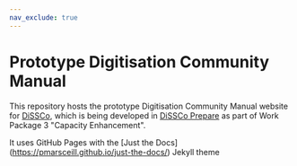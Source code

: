 ```yaml
---
nav_exclude: true
---
```


# Prototype Digitisation Community Manual
This repository hosts the prototype Digitisation Community Manual website for [DiSSCo](https://dissco.eu), which is being developed in 
[DiSSCo Prepare](https://www.dissco.eu/dissco-prepare/) as part of Work Package 3 "Capacity Enhancement".

It uses GitHub Pages with the [Just the Docs] (https://pmarsceill.github.io/just-the-docs/) Jekyll theme

